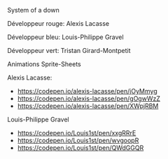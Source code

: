 System of a down

Développeur rouge: Alexis Lacasse

Développeur bleu: Louis-Philippe Gravel

Développeur vert: Tristan Girard-Montpetit


Animations Sprite-Sheets

Alexis Lacasse:
- https://codepen.io/alexis-lacasse/pen/jOyMmyg
- https://codepen.io/alexis-lacasse/pen/gOgwWzZ
- https://codepen.io/alexis-lacasse/pen/XWpjRBM

Louis-Philippe Gravel
- https://codepen.io/Louis1st/pen/xxgRRrE
- https://codepen.io/Louis1st/pen/wvgoopR
- https://codepen.io/Louis1st/pen/QWdGGQR
